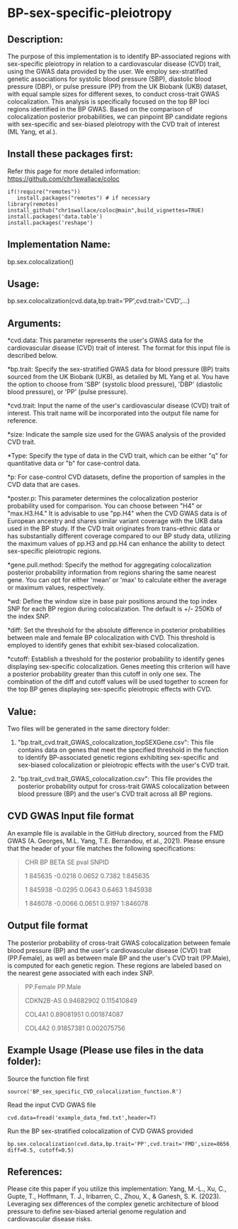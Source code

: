 # BP-sex-specific-pleiotropy
## Description:
The purpose of this implementation is to identify BP-associated regions with sex-specific pleiotropy in relation to a cardiovascular disease (CVD) trait, using the GWAS data provided by the user. We employ sex-stratified genetic associations for systolic blood pressure (SBP), diastolic blood pressure (DBP), or pulse pressure (PP) from the UK Biobank (UKB) dataset, with equal sample sizes for different sexes, to conduct cross-trait GWAS colocalization. This analysis is specifically focused on the top BP loci regions identified in the BP GWAS.
Based on the comparison of colocalization posterior probabilities, we can pinpoint BP candidate regions with sex-specific and sex-biased pleiotropy with the CVD trait of interest (ML Yang, et al.).

## Install these packages first:
Refer this page for more detailed information: https://github.com/chr1swallace/coloc
```
if(!require("remotes"))
   install.packages("remotes") # if necessary
library(remotes)
install_github("chr1swallace/coloc@main",build_vignettes=TRUE)
install.packages('data.table')
install.packages('reshape')
```

## Implementation Name:
bp.sex.colocalization()

## Usage:
bp.sex.colocalization(cvd.data,bp.trait='PP',cvd.trait='CVD',...)

## Arguments:
*cvd.data: This parameter represents the user's GWAS data for the cardiovascular disease (CVD) trait of interest. The format for this input file is described below.

*bp.trait: Specify the sex-stratified GWAS data for blood pressure (BP) traits sourced from the UK Biobank (UKB), as detailed by ML Yang et al. You have the option to choose from 'SBP' (systolic blood pressure), 'DBP' (diastolic blood pressure), or 'PP' (pulse pressure).

*cvd.trait: Input the name of the user's cardiovascular disease (CVD) trait of interest. This trait name will be incorporated into the output file name for reference.

*size: Indicate the sample size used for the GWAS analysis of the provided CVD trait.

*Type: Specify the type of data in the CVD trait, which can be either "q" for quantitative data or "b" for case-control data.

*p: For case-control CVD datasets, define the proportion of samples in the CVD data that are cases.

*poster.p: This parameter determines the colocalization posterior probability used for comparison. You can choose between "H4" or "max.H3.H4." It is advisable to use "pp.H4" when the CVD GWAS data is of European ancestry and shares similar variant coverage with the UKB data used in the BP study. If the CVD trait originates from trans-ethnic data or has substantially different coverage compared to our BP study data, utilizing the maximum values of pp.H3 and pp.H4 can enhance the ability to detect sex-specific pleiotropic regions.

*gene.pull.method: Specify the method for aggregating colocalization posterior probability information from regions sharing the same nearest gene. You can opt for either 'mean' or 'max' to calculate either the average or maximum values, respectively.

*wd: Define the window size in base pair positions around the top index SNP for each BP region during colocalization. The default is +/- 250Kb of the index SNP.

*diff: Set the threshold for the absolute difference in posterior probabilities between male and female BP colocalization with CVD. This threshold is employed to identify genes that exhibit sex-biased colocalization.

*cutoff: Establish a threshold for the posterior probability to identify genes displaying sex-specific colocalization. Genes meeting this criterion will have a posterior probability greater than this cutoff in only one sex. The combination of the diff and cutoff values will be used together to screen for the top BP genes displaying sex-specific pleiotropic effects with CVD.

## Value:
Two files will be generated in the same directory folder:

1. "bp.trait_cvd.trait_GWAS_colocalization_topSEXGene.csv": This file contains data on genes that meet the specified threshold in the function to identify BP-associated genetic regions exhibiting sex-specific and sex-biased colocalization or pleiotropic effects with the user's CVD trait.

2. "bp.trait_cvd.trait_GWAS_colocalization.csv": This file provides the posterior probability output for cross-trait GWAS colocalization between blood pressure (BP) and the user's CVD trait across all BP regions.

## CVD GWAS Input file format
An example file is available in the GitHub directory, sourced from the FMD GWAS (A. Georges, M.L. Yang, T.E. Berrandou, et al., 2021).
Please ensure that the header of your file matches the following specifications:

>    CHR     BP    BETA     SE   pval    SNPID
> 
> 1 845635 -0.0218 0.0652 0.7382 1:845635
> 
> 1 845938 -0.0295 0.0643 0.6463 1:845938
> 
> 1 846078 -0.0066 0.0651 0.9197 1:846078
>
> 
## Output file format
The posterior probability of cross-trait GWAS colocalization between female blood pressure (BP) and the user's cardiovascular disease (CVD) trait (PP.Female), as well as between male BP and the user's CVD trait (PP.Male), is computed for each genetic region. These regions are labeled based on the nearest gene associated with each index SNP.
  
>  PP.Female     PP.Male
> 
> CDKN2B-AS 0.94682902 0.115410849
> 
> COL4A1    0.89081951 0.001874087
> 
> COL4A2    0.91857381 0.002075756
> 

## Example Usage (Please use files in the data folder):
Source the function file first
```
source('BP_sex_specific_CVD_colocalization_function.R')
```
Read the input CVD GWAS file 
```
cvd.data=fread('example_data_fmd.txt',header=T)
```
Run the BP sex-stratified colocalization of CVD GWAS provided
```
bp.sex.colocalization(cvd.data,bp.trait='PP',cvd.trait='FMD',size=8656,p=0.3,Type='b',poster.p='H4',gene.pull.method='max',wd=250000, diff=0.5, cutoff=0.5)
```
## References:
Please cite this paper if you utilize this implementation:
Yang, M.-L., Xu, C., Gupte, T., Hoffmann, T. J., Iribarren, C., Zhou, X., & Ganesh, S. K. (2023). Leveraging sex differences of the complex genetic architecture of blood pressure to define sex-biased arterial genome regulation and cardiovascular disease risks.


